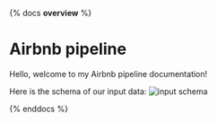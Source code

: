 {% docs __overview__ %}
# Airbnb pipeline

Hello, welcome to my Airbnb pipeline documentation!

Here is the schema of our input data:
![input schema](assets/imput_schema.png)

{% enddocs %}
